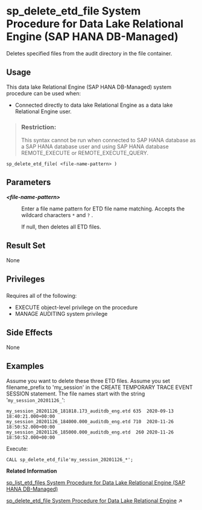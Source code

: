 <!-- loioee5019e64a0247cbaf7c8cde5905b3a2 -->

# sp\_delete\_etd\_file System Procedure for Data Lake Relational Engine \(SAP HANA DB-Managed\)

Deletes specified files from the audit directory in the file container.



<a name="loioee5019e64a0247cbaf7c8cde5905b3a2__section_dh4_3db_1yb"/>

## Usage

This data lake Relational Engine \(SAP HANA DB-Managed\) system procedure can be used when:

-   Connected directly to data lake Relational Engine as a data lake Relational Engine user.

> ### Restriction:  
> This syntax cannot be run when connected to SAP HANA database as a SAP HANA database user and using SAP HANA database REMOTE\_EXECUTE or REMOTE\_EXECUTE\_QUERY.



```
sp_delete_etd_file( <file-name-pattern> )
```



<a name="loioee5019e64a0247cbaf7c8cde5905b3a2__section_er3_3d2_srb"/>

## Parameters


<dl>
<dt><b>

*<file-name-pattern\>*

</b></dt>
<dd>

Enter a file name pattern for ETD file name matching. Accepts the wildcard characters `*` and `?` .

If null, then deletes all ETD files.



</dd>
</dl>



<a name="loioee5019e64a0247cbaf7c8cde5905b3a2__section_lzx_3d2_srb"/>

## Result Set

None



<a name="loioee5019e64a0247cbaf7c8cde5905b3a2__section_bvg_mx1_1yb"/>

## Privileges



### 

Requires all of the following:

-   EXECUTE object-level privilege on the procedure
-   MANAGE AUDITING system privilege



<a name="loioee5019e64a0247cbaf7c8cde5905b3a2__section_j44_jd2_srb"/>

## Side Effects

None



<a name="loioee5019e64a0247cbaf7c8cde5905b3a2__section_s11_kd2_srb"/>

## Examples

Assume you want to delete these three ETD files. Assume you set filename\_prefix to 'my\_session' in the CREATE TEMPORARY TRACE EVENT SESSION statement. The file names start with the string '`my_session_20201126_`':

```
my_session_20201126_181818.173_auditdb_eng.etd 635  2020-09-13 18:40:21.000+00:00
my_session_20201126_184000.000_auditdb_eng.etd 710  2020-11-26 18:50:52.000+00:00
my_session_20201126_185000.000_auditdb_eng.etd  260 2020-11-26 18:50:52.000+00:00
```

Execute:

```
CALL sp_delete_etd_file'my_session_20201126_*';
```

**Related Information**  


[sp\_list\_etd\_files System Procedure for Data Lake Relational Engine \(SAP HANA DB-Managed\)](sp-list-etd-files-system-procedure-for-data-lake-relational-engine-sap-hana-db-managed-0f76c83.md "Lists the event trace data (ETD) files logged to the file container by database auditing.")

[sp_delete_etd_file System Procedure for Data Lake Relational Engine](https://help.sap.com/viewer/19b3964099384f178ad08f2d348232a9/2024_1_QRC/en-US/d2e6eeca3f2448159215eead4f812adf.html "Deletes specified files from the audit directory in the file container.") :arrow_upper_right:

